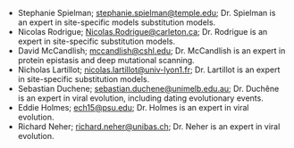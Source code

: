 - Stephanie Spielman; stephanie.spielman@temple.edu; Dr. Spielman is an expert in site-specific models substitution models.
- Nicolas Rodrigue; Nicolas.Rodrigue@carleton.ca; Dr. Rodrigue is an expert in site-specific substitution models.
- David McCandlish; mccandlish@cshl.edu; Dr. McCandlish is an expert in protein epistasis and deep mutational scanning.
- Nicholas Lartillot; nicolas.lartillot@univ-lyon1.fr; Dr. Lartillot is an expert in site-specific substitution models.
- Sebastian Duchene; sebastian.duchene@unimelb.edu.au; Dr. Duchêne is an expert in viral evolution, including dating evolutionary events.
- Eddie Holmes; ech15@psu.edu; Dr. Holmes is an expert in viral evolution.
- Richard Neher; richard.neher@unibas.ch; Dr. Neher is an expert in viral evolution. 
